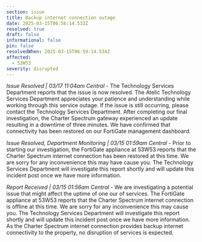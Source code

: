 ```yaml
---
section: issue
title: Backup internet connection outage
date: 2025-03-15T06:56:14.533Z
resolved: true
draft: false
informational: false
pin: false
resolvedWhen: 2025-03-15T06:59:14.534Z
affected:
  - 53W53
severity: disrupted
---
```

*Issue Resolved | 03/17 11:04am Central* - The Technology Services Department reports that the issue is now resolved. The Atelic Technology Services Department appreciates your patience and understanding while working through this service outage. If the issue is still occurring, please contact the Technology Services Department. After completing our final investigation, the Charter Spectrum gateway experienced an update resulting in a downtime of three minutes. We have confirmed that connectivity has been restored on our FortiGate management dashboard.

*Issue Resolved, Department Monitoring | 03/15 01:59am Central* - Prior to starting our investigation, the FortiGate appliance at 53W53 reports that the Charter Spectrum internet connection has been restored at this time. We are sorry for any inconvenience this may have cause you. The Technology Services Department will investigate this report shortly and will update this incident post once we have more information.

*Report Received | 03/15 01:56am Central* - We are investigating a potential issue that might affect the uptime of one our of services. The FortiGate appliance at 53W53 reports that the Charter Spectrum internet connection is offline at this time. We are sorry for any inconvenience this may cause you. The Technology Services Department will investigate this report shortly and will update this incident post once we have more information. As the Charter Spectrum internet  connection provides backup internet connectivity to the property, no disruption of services is expected.